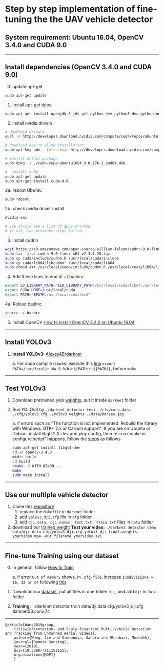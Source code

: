 # Step by step implementation of fine-tuning the the UAV vehicle detector

## System requirement: Ubuntu 16.04, OpenCV 3.4.0 and CUDA 9.0

---
## Install dependencies (OpenCV 3.4.0 and CUDA 9.0)
0. update apt-get   
``` bash 
sudo apt-get update
```
   
1. Install apt-get deps  
``` bash
sudo apt-get install openjdk-8-jdk git python-dev python3-dev python-numpy python3-numpy build-essential python-pip python3-pip python-virtualenv swig python-wheel libcurl3-dev curl   
```

2. install nvidia drivers 
``` bash
# download drivers
curl -O http://developer.download.nvidia.com/compute/cuda/repos/ubuntu1604/x86_64/cuda-repo-ubuntu1604_9.0.176-1_amd64.deb

# download key to allow installation
sudo apt-key adv --fetch-keys http://developer.download.nvidia.com/compute/cuda/repos/ubuntu1604/x86_64/7fa2af80.pub

# install actual package
sudo dpkg -i ./cuda-repo-ubuntu1604_9.0.176-1_amd64.deb

#  install cuda 
sudo apt-get update
sudo apt-get install cuda-9-0   
```    

2a. reboot Ubuntu
```bash
sudo reboot
```    

2b. check nvidia driver install 
``` bash
nvidia-smi   

# you should see a list of gpus printed    
# if not, the previous steps failed.   
``` 

3. Install cudnn 

``` bash
wget https://s3.amazonaws.com/open-source-william-falcon/cudnn-9.0-linux-x64-v7.3.1.20.tgz
sudo tar -xzvf cudnn-9.0-linux-x64-v7.3.1.20.tgz
sudo cp cuda/include/cudnn.h /usr/local/cuda/include
sudo cp cuda/lib64/libcudnn* /usr/local/cuda/lib64
sudo chmod a+r /usr/local/cuda/include/cudnn.h /usr/local/cuda/lib64/libcudnn*
```    

4. Add these lines to end of ~/.bashrc:   
``` bash
export LD_LIBRARY_PATH="$LD_LIBRARY_PATH:/usr/local/cuda/lib64:/usr/local/cuda/extras/CUPTI/lib64"
export CUDA_HOME=/usr/local/cuda
export PATH="$PATH:/usr/local/cuda/bin"
```   

4a. Reload bashrc     
``` bash 
source ~/.bashrc
```   

5. Install OpenCV
[How to install OpenCV 3.4.0 on Ubuntu 16.04]( https://www.pytorials.com/how-to-install-opencv340-on-ubuntu1604/)

---

## Install YOLOv3

1. **Install YOLOv3:** [AlexeyAB/darknet](https://github.com/AlexeyAB/darknet)   
   
   a.	For cuda complie issues: execute this [line](https://github.com/pjreddie/darknet/issues/200#issuecomment-329692411) `export     PATH=/usr/local/cuda-9.0/bin${PATH:+:${PATH}}`, before `make`
   
---

## Test YOLOv3 

1. Download pretrained yolo [weights](https://pjreddie.com/media/files/yolov3.weights), put it inside `darknet` folder    
   
2. Run YOLOv3 by `./darknet detector test ./cfg/coco.data ./cfg/yolov3.cfg ./yolov3.weights ./data/horses.jpg`

   a. if errors such as "The function is not implemented. Rebuild the library with Windows, GTK+ 2.x or Carbon support". If you are on Ubuntu or Debian, install libgtk2.0-dev and pkg-config, then re-run cmake or configure script” happens, follow the [steps]( https://stackoverflow.com/questions/14655969/opencv-error-the-function-is-not-implemented?answertab=active#tab-top) as follows
   ``` bash 
   sudo apt-get install libqt4-dev
   cd ~/ opencv-3.4.0
   mkdir build
   cd build
   cmake -D WITH_QT=ON ..
   make
   sudo make install 
   ```   

---

## Use our multiple vehicle detector 

1. Clone this [repository]() 
   1) replace the `Makefile` in `darknet` folder
   2) add `yolov3_dji.cfg` file in `cfg` folder
   3) add `dji.data, dji.names, test.txt, train.txt` files in `data` folder
2. download our [trained weight](https://drive.google.com/file/d/1xGxTxgevj6UPXTXNsUbt9g3Oogr3pATQ/view)
   **Test your video:**  `./darknet detector demo data/dji.data cfg/yolov3_dji.cfg yolov3_dji_final.weights yourVideo.mp4 -out_filename yourVideo.avi`

--- 

## Fine-tune Training using our dataset 

0. In general, follow [How to Train](https://github.com/AlexeyAB/darknet#how-to-train-to-detect-your-custom-objects) 
   
   a. if error `Out of memory` shows, in `.cfg-file`, increase `subdivisions = 16, 32 or 64` following [this](https://github.com/AlexeyAB/darknet/blob/0039fd26786ab5f71d5af725fc18b3f521e7acfd/cfg/yolov3.cfg#L4)

1. Download our [dataset](https://github.com/jwangjie/UAV-Vehicle-Detection-Dataset), put all files in one folder `dji`, and add `dji` in `data` folder
2. **Training:**  `./darknet detector train data/dji.data cfg/yolov3_dji.cfg darknet53.conv.74

---  

```
@article{Wang2019group,
    title={orientation- and Scale-Invariant Multi-Vehicle Detection and Tracking from Unmanned Aerial Videos},
    author={Wang, Jie and Simeonova, Sandra and Shahbazi, Mozhdeh},
    journal={Remote Sensing},
    year={2019},
    doi={10.3390/rs11182155},
    organization={MDPI}
    }
```
